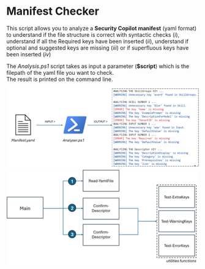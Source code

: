 # Manifest Checker

This script allows you to analyze a **Security Copilot manifest** (yaml format) to understand if the file structure is correct with syntactic checks (_i_), understand if all the Required keys have been inserted (_ii_), understand if optional and suggested keys are missing (_iii_) or if superfluous keys have been inserted (_iv_)

The _Analysis.ps1_ script takes as input a parameter (**$script**) which is the filepath of the yaml file you want to check. <br>
The result is printed on the command line.

<div align="center">
  <img src="https://github.com/mariocuomo/Experimenting-With-Security-Copilot/blob/main/img/ScriptAnaliser/schema.png" width="700">
</div>


<div align="center">
  <img src="https://github.com/mariocuomo/Experimenting-With-Security-Copilot/blob/main/img/ScriptAnaliser/functions-schema.png" width="800">
</div>

